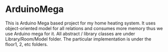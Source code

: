 # ArduinoMega
This is Arduino Mega based project for my home heating system. It uses object-oriented model for all relations and consumes more memory thus we use Arduino mega for it. All abstract / library classes are under Library/Room/Model folder. The particular implementation is under the floor1, 2, etc folders.
